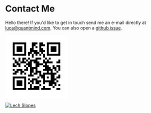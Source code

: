 # Contact Me

Hello there! If you'd like to get in touch send me an e-mail directly at
[luca@quantmind.com](mailto:luca@quantmind.com). You can also open a [github issue](https://github.com/lsbardel/lucasbardella.com/issues).



<div grid>
<a href="/"><img width=200 alt="Luca Sbardella QR" src="data/luca-qr.png" color="white"></a>
</div>

<a data-flickr-embed="true" data-header="true" data-footer="true" data-context="true" href="https://www.flickr.com/photos/sbardella/54385099923/in/dateposted/" title="Lech Slopes"><img src="https://live.staticflickr.com/65535/54385099923_0ff9aff639_w.jpg" width="400" alt="Lech Slopes"/></a><script async src="//embedr.flickr.com/assets/client-code.js" charset="utf-8"></script>

